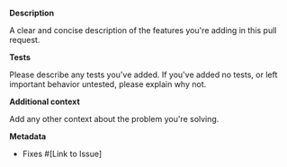 <!--
Please fill in each sections of this template, and delete any sections that are not relevant.

Need help?
Refer to our contributing guidelines for additional information about making a good pull request:
https://github.com/ethereum-optimism/.github/blob/master/CONTRIBUTING.md
-->

**Description**

A clear and concise description of the features you're adding in this pull request.

**Tests**

Please describe any tests you've added. If you've added no tests, or left important behavior untested, please explain why not.

**Additional context**

Add any other context about the problem you're solving.

**Metadata**
- Fixes #[Link to Issue]
